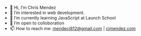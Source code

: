 - 👋 Hi, I’m Chris Mendez
- 👀 I’m interested in web development. 
- 🌱 I’m currently learning JavaScript at Launch School
- 💞️ I’m open to colloboration
- 📫 How to reach me: mendecj812@gmail.com | [cjmendez.com](http://cjmendez.com)

<!---
cmendez20/cmendez20 is a ✨ special ✨ repository because its `README.md` (this file) appears on your GitHub profile.
You can click the Preview link to take a look at your changes.
--->
